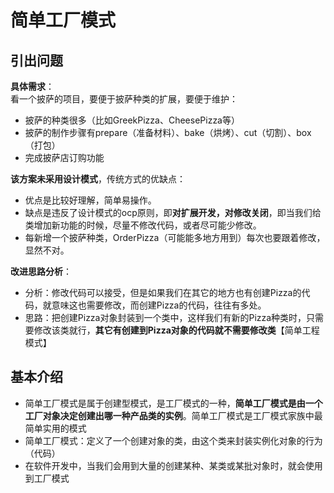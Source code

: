 # 简单工厂模式

##  引出问题
**具体需求**：<br/>
看一个披萨的项目，要便于披萨种类的扩展，要便于维护：
- 披萨的种类很多（比如GreekPizza、CheesePizza等）
- 披萨的制作步骤有prepare（准备材料）、bake（烘烤）、cut（切割）、box（打包）
- 完成披萨店订购功能


**该方案未采用设计模式**，传统方式的优缺点：
- 优点是比较好理解，简单易操作。
- 缺点是违反了设计模式的ocp原则，即**对扩展开发，对修改关闭**，即当我们给类增加新功能的时候，尽量不修改代码，或者尽可能少修改。
- 每新增一个披萨种类，OrderPizza（可能能多地方用到）每次也要跟着修改，显然不对。


**改进思路分析**：<br/>
- 分析：修改代码可以接受，但是如果我们在其它的地方也有创建Pizza的代码，就意味这也需要修改，而创建Pizza的代码，往往有多处。
- 思路：把创建Pizza对象封装到一个类中，这样我们有新的Pizza种类时，只需要修改该类就行，**其它有创建到Pizza对象的代码就不需要修改类**【简单工程模式】


##  基本介绍
- 简单工厂模式是属于创建型模式，是工厂模式的一种，**简单工厂模式是由一个工厂对象决定创建出哪一种产品类的实例**。简单工厂模式是工厂模式家族中最简单实用的模式
- 简单工厂模式：定义了一个创建对象的类，由这个类来封装实例化对象的行为（代码）
- 在软件开发中，当我们会用到大量的创建某种、某类或某批对象时，就会使用到工厂模式